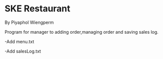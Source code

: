 # SKE Restaurant

By Piyaphol Wiengperm

Program for manager to adding order,managing order and saving sales log.

-Add menu.txt

-Add salesLog.txt


